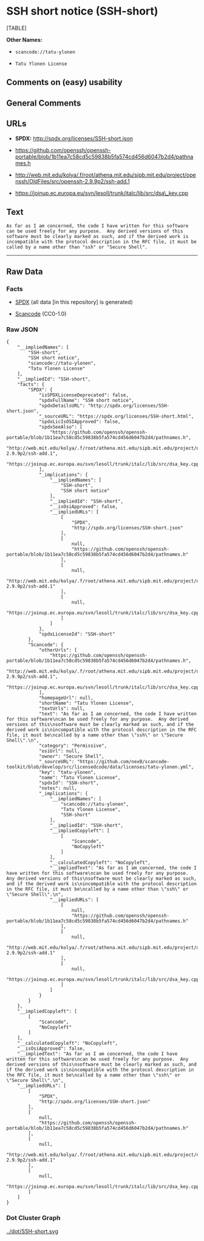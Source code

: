 SSH short notice (SSH-short)
============================

[TABLE]

**Other Names:**

-   `scancode://tatu-ylonen`

-   `Tatu Ylonen License`

Comments on (easy) usability
----------------------------

General Comments
----------------

URLs
----

-   **SPDX:** http://spdx.org/licenses/SSH-short.json

-   https://github.com/openssh/openssh-portable/blob/1b11ea7c58cd5c59838b5fa574cd456d6047b2d4/pathnames.h

-   http://web.mit.edu/kolya/.f/root/athena.mit.edu/sipb.mit.edu/project/openssh/OldFiles/src/openssh-2.9.9p2/ssh-add.1

-   https://joinup.ec.europa.eu/svn/lesoll/trunk/italc/lib/src/dsa\_key.cpp

Text
----

    As far as I am concerned, the code I have written for this software
    can be used freely for any purpose.  Any derived versions of this
    software must be clearly marked as such, and if the derived work is
    incompatible with the protocol description in the RFC file, it must be
    called by a name other than "ssh" or "Secure Shell".

------------------------------------------------------------------------

Raw Data
--------

### Facts

-   [SPDX](https://spdx.org/licenses/SSH-short.html "SPDX") (all data
    \[in this repository\] is generated)

-   [Scancode](https://github.com/nexB/scancode-toolkit/blob/develop/src/licensedcode/data/licenses/tatu-ylonen.yml "Scancode")
    (CC0-1.0)

### Raw JSON

    {
        "__impliedNames": [
            "SSH-short",
            "SSH short notice",
            "scancode://tatu-ylonen",
            "Tatu Ylonen License"
        ],
        "__impliedId": "SSH-short",
        "facts": {
            "SPDX": {
                "isSPDXLicenseDeprecated": false,
                "spdxFullName": "SSH short notice",
                "spdxDetailsURL": "http://spdx.org/licenses/SSH-short.json",
                "_sourceURL": "https://spdx.org/licenses/SSH-short.html",
                "spdxLicIsOSIApproved": false,
                "spdxSeeAlso": [
                    "https://github.com/openssh/openssh-portable/blob/1b11ea7c58cd5c59838b5fa574cd456d6047b2d4/pathnames.h",
                    "http://web.mit.edu/kolya/.f/root/athena.mit.edu/sipb.mit.edu/project/openssh/OldFiles/src/openssh-2.9.9p2/ssh-add.1",
                    "https://joinup.ec.europa.eu/svn/lesoll/trunk/italc/lib/src/dsa_key.cpp"
                ],
                "_implications": {
                    "__impliedNames": [
                        "SSH-short",
                        "SSH short notice"
                    ],
                    "__impliedId": "SSH-short",
                    "__isOsiApproved": false,
                    "__impliedURLs": [
                        [
                            "SPDX",
                            "http://spdx.org/licenses/SSH-short.json"
                        ],
                        [
                            null,
                            "https://github.com/openssh/openssh-portable/blob/1b11ea7c58cd5c59838b5fa574cd456d6047b2d4/pathnames.h"
                        ],
                        [
                            null,
                            "http://web.mit.edu/kolya/.f/root/athena.mit.edu/sipb.mit.edu/project/openssh/OldFiles/src/openssh-2.9.9p2/ssh-add.1"
                        ],
                        [
                            null,
                            "https://joinup.ec.europa.eu/svn/lesoll/trunk/italc/lib/src/dsa_key.cpp"
                        ]
                    ]
                },
                "spdxLicenseId": "SSH-short"
            },
            "Scancode": {
                "otherUrls": [
                    "https://github.com/openssh/openssh-portable/blob/1b11ea7c58cd5c59838b5fa574cd456d6047b2d4/pathnames.h",
                    "http://web.mit.edu/kolya/.f/root/athena.mit.edu/sipb.mit.edu/project/openssh/OldFiles/src/openssh-2.9.9p2/ssh-add.1",
                    "https://joinup.ec.europa.eu/svn/lesoll/trunk/italc/lib/src/dsa_key.cpp"
                ],
                "homepageUrl": null,
                "shortName": "Tatu Ylonen License",
                "textUrls": null,
                "text": "As far as I am concerned, the code I have written for this software\ncan be used freely for any purpose.  Any derived versions of this\nsoftware must be clearly marked as such, and if the derived work is\nincompatible with the protocol description in the RFC file, it must be\ncalled by a name other than \"ssh\" or \"Secure Shell\".\n",
                "category": "Permissive",
                "osiUrl": null,
                "owner": "Secure Shell",
                "_sourceURL": "https://github.com/nexB/scancode-toolkit/blob/develop/src/licensedcode/data/licenses/tatu-ylonen.yml",
                "key": "tatu-ylonen",
                "name": "Tatu Ylonen License",
                "spdxId": "SSH-short",
                "notes": null,
                "_implications": {
                    "__impliedNames": [
                        "scancode://tatu-ylonen",
                        "Tatu Ylonen License",
                        "SSH-short"
                    ],
                    "__impliedId": "SSH-short",
                    "__impliedCopyleft": [
                        [
                            "Scancode",
                            "NoCopyleft"
                        ]
                    ],
                    "__calculatedCopyleft": "NoCopyleft",
                    "__impliedText": "As far as I am concerned, the code I have written for this software\ncan be used freely for any purpose.  Any derived versions of this\nsoftware must be clearly marked as such, and if the derived work is\nincompatible with the protocol description in the RFC file, it must be\ncalled by a name other than \"ssh\" or \"Secure Shell\".\n",
                    "__impliedURLs": [
                        [
                            null,
                            "https://github.com/openssh/openssh-portable/blob/1b11ea7c58cd5c59838b5fa574cd456d6047b2d4/pathnames.h"
                        ],
                        [
                            null,
                            "http://web.mit.edu/kolya/.f/root/athena.mit.edu/sipb.mit.edu/project/openssh/OldFiles/src/openssh-2.9.9p2/ssh-add.1"
                        ],
                        [
                            null,
                            "https://joinup.ec.europa.eu/svn/lesoll/trunk/italc/lib/src/dsa_key.cpp"
                        ]
                    ]
                }
            }
        },
        "__impliedCopyleft": [
            [
                "Scancode",
                "NoCopyleft"
            ]
        ],
        "__calculatedCopyleft": "NoCopyleft",
        "__isOsiApproved": false,
        "__impliedText": "As far as I am concerned, the code I have written for this software\ncan be used freely for any purpose.  Any derived versions of this\nsoftware must be clearly marked as such, and if the derived work is\nincompatible with the protocol description in the RFC file, it must be\ncalled by a name other than \"ssh\" or \"Secure Shell\".\n",
        "__impliedURLs": [
            [
                "SPDX",
                "http://spdx.org/licenses/SSH-short.json"
            ],
            [
                null,
                "https://github.com/openssh/openssh-portable/blob/1b11ea7c58cd5c59838b5fa574cd456d6047b2d4/pathnames.h"
            ],
            [
                null,
                "http://web.mit.edu/kolya/.f/root/athena.mit.edu/sipb.mit.edu/project/openssh/OldFiles/src/openssh-2.9.9p2/ssh-add.1"
            ],
            [
                null,
                "https://joinup.ec.europa.eu/svn/lesoll/trunk/italc/lib/src/dsa_key.cpp"
            ]
        ]
    }

### Dot Cluster Graph

[../dot/SSH-short.svg](../dot/SSH-short.svg "../dot/SSH-short.svg")